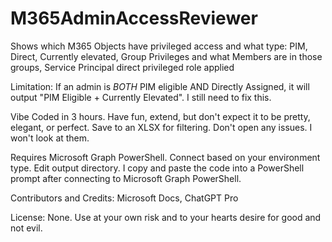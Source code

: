 # M365AdminAccessReviewer
Shows which M365 Objects have privileged access and what type: 
PIM, 
Direct, 
Currently elevated, 
Group Privileges and what Members are in those groups, 
Service Principal direct privileged role applied

Limitation: If an admin is *BOTH* PIM eligible AND Directly Assigned, it will output "PIM Eligible + Currently Elevated".  I still need to fix this.

Vibe Coded in 3 hours.  Have fun, extend, but don't expect it to be pretty, elegant, or perfect. Save to an XLSX for filtering. Don't open any issues. I won't look at them.

Requires Microsoft Graph PowerShell.  Connect based on your environment type.  Edit output directory.  I copy and paste the code into a PowerShell prompt after connecting to Microsoft Graph PowerShell.

Contributors and Credits:
Microsoft Docs, 
ChatGPT Pro

License: None. Use at your own risk and to your hearts desire for good and not evil.


